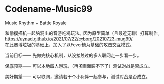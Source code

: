 # Codename-Music99
Music Rhythm + Battle Royale

和偷摸搭机一起脑洞出的音游吃鸡玩法。因为原型简单（且最近无聊）打算制作。
<br/>
https://uynad.github.io/2021/07/22/cyborg/20210723-mug99/
<br/>
在此赛博垃圾的基础上，加入了以Fever槽为基础的攻击交互模式。

当前目标——
先做完核心机制，从没接触过的多人联网走一步看一步。

保底预期——
可以本地四人游玩，（再多画面装不下了）测试对战是否成立。

美好期望——
可以联网，邀请若干个小伙伴一起参与，测试对战是否成立。
